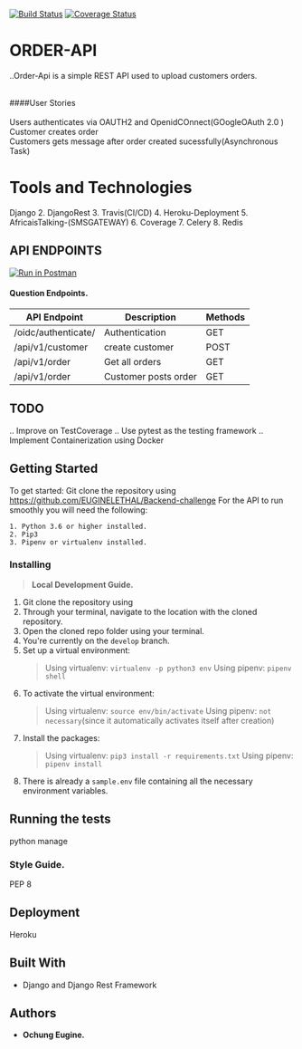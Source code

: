 [![Build Status](https://travis-ci.com/EUGINELETHAL/Backend-challenge.svg?branch=master)](https://travis-ci.com/EUGINELETHAL/Order-Api)
[![Coverage Status](https://coveralls.io/repos/github/EUGINELETHAL/Order-Api/badge.svg)](https://coveralls.io/github/EUGINELETHAL/Order-Api)
# ORDER-API
..Order-Api is a simple REST  API used to upload customers orders.  <br />  <br />

####User Stories  <br /> <br /> 
Users authenticates via OAUTH2 and OpenidCOnnect(GOogleOAuth 2.0 ) <br />
Customer creates order  <br />
Customers gets message after order created sucessfully(Asynchronous  Task) <br />


# Tools and Technologies
 Django 
2. DjangoRest
3. Travis(CI/CD)
4. Heroku-Deployment
5. AfricaisTalking-(SMSGATEWAY)
6. Coverage
7. Celery
8. Redis
## API ENDPOINTS

[![Run in Postman](https://run.pstmn.io/button.svg)](https://app.getpostman.com/run-collection/470df32a30646e961eb9)
#### Question Endpoints.
| API Endpoint  | Description | Methods |
| ------------- | ------------- | ------------- |
| /oidc/authenticate/  | Authentication | GET  |
  /api/v1/customer  | create customer  | POST |
| /api/v1/order  | Get all orders   | GET  |
 /api/v1/order | Customer posts order  | GET  |


## TODO
.. Improve on TestCoverage
.. Use pytest as the testing framework
.. Implement Containerization using Docker


## Getting Started
To get started:
 Git clone the repository using https://github.com/EUGINELETHAL/Backend-challenge
 For the API to run smoothly you will need the following:
```
1. Python 3.6 or higher installed.
2. Pip3
3. Pipenv or virtualenv installed.
```
### Installing
> __Local Development Guide.__

1. Git clone the repository using 
2. Through your terminal, navigate to the location with the cloned repository.
3. Open the cloned repo folder using your terminal.
4. You're currently on the `develop` branch.
5. Set up a virtual environment:
    > Using virtualenv: `virtualenv -p python3 env`
    > Using pipenv: `pipenv shell`
6. To activate the virtual environment:
    > Using virtualenv: `source env/bin/activate`
    > Using pipenv: `not necessary`(since it automatically activates itself after creation)
7. Install the packages:
    > Using virtualenv: `pip3 install -r requirements.txt`
    > Using pipenv: `pipenv install`
8. There is already a `sample.env` file containing all the necessary environment variables.


## Running the tests
 python manage 
### Style Guide.
PEP 8

## Deployment
Heroku


## Built With
* Django and Django Rest Framework

## Authors
* **Ochung Eugine.** 
